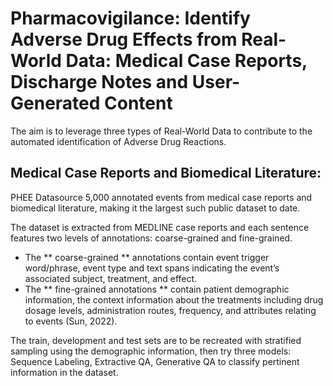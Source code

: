 # Pharmacovigilance: Identify Adverse Drug Effects from Real-World Data: Medical Case Reports, Discharge Notes and User-Generated Content

The aim is to leverage three types of Real-World Data to contribute to the automated identification of Adverse Drug Reactions.

## Medical Case Reports and Biomedical Literature: 

PHEE Datasource 5,000 annotated events from medical case reports and biomedical literature, making it the largest such public dataset to date. 

The dataset is extracted from MEDLINE case reports and each sentence features two levels of annotations: coarse-grained and fine-grained. 

* The ** coarse-grained ** annotations contain event trigger word/phrase, event type and text spans indicating the event’s associated subject, treatment, and effect. 
* The ** fine-grained annotations ** contain patient demographic information, the context information about the treatments including drug dosage levels, administration routes, frequency, and attributes relating to events (Sun, 2022). 

The train, development and test sets are to be recreated with stratified sampling using the demographic information, then try three models: Sequence Labeling, Extractive QA, Generative QA to classify pertinent information in the dataset.




